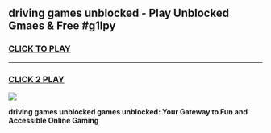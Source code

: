 
## driving games unblocked - Play Unblocked Gmaes & Free #g1lpy
<h3>
<a href="https://premium.freeplayer.one?title=driving_games_unblocked&ref=03M">CLICK TO PLAY</a></h3>
<hr>

<h3>
<a href="https://premium.freeplayer.one?title=driving_games_unblocked&ref=03M">CLICK 2 PLAY</a>
  
</h3>

<a href="https://premium.freeplayer.one?title=driving_games_unblocked&ref=03M"><img src="https://clearcache.store/games.png"></a>


**driving games unblocked games unblocked: Your Gateway to Fun and Accessible Online Gaming**
